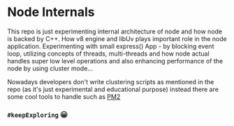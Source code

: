# Node Internals

This repo is just experimenting internal architecture of node and how node is backed by C++.
How v8 engine and libUv plays important role in the node application.
Experimenting with small express() App - by blocking event loop, utilizing concepts of threads, multi-threads
and how node actual handles super low level operations and also enhancing performance of the node by using cluster mode...

Nowadays developers don't write clustering scripts as mentioned in the repo (as it's just experimental and educational purpose) instead there are some cool tools to 
handle such as  [PM2](https://pm2.keymetrics.io/) 

### `#keepExploring` 😀
